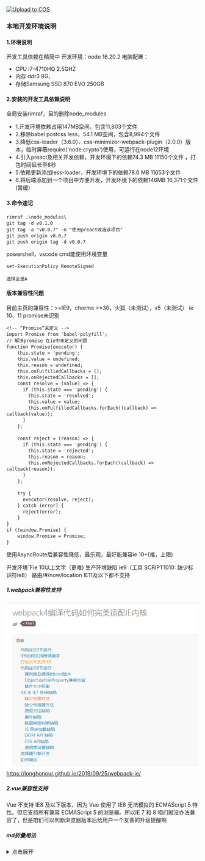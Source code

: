 [![Upload to COS](https://github.com/pkcile/blog-2020/actions/workflows/tencent-cos.yml/badge.svg)](https://github.com/pkcile/blog-2020/actions/workflows/tencent-cos.yml)
### 本地开发环境说明
#### 1.环境说明
开发工具依赖在精简中
开发环境：node 16.20.2
电脑配置：
- CPU i7-4710HQ 2.5GHZ
- 内存 ddr3 8G、
- 存储Samsung SSD 870 EVO 250GB


#### 2.安装的开发工具依赖说明
全局安装rimraf，目的删除node_modules
- 1.开发环境依赖占用147MB空间，包含11,803个文件
- 2.移除babel postcss less，54.1 MB空间，包含8,994个文件
- 3.降低css-loader（3.6.0）、css-minimizer-webpack-plugin（2.0.0）版本，临时屏蔽require('node:crypto')使用，可运行在node12环境
- 4.引入preact及相关开发依赖，开发环境下的依赖74.3 MB 11150个文件 ，打包时间延长至8秒
- 5.依赖更新添加less-loader，开发环境下的依赖78.6 MB 11653个文件
- 6.将后端添加到一个项目中方便开发，开发环境下的依赖146MB 16,371个文件(暂缓)
#### 3.命令速记

```
rimraf .\node_modules\
git tag -d v0.1.0
git tag -a "v0.0.7" -m "使用preact改造该项目"
git push origin v0.0.7
git push origin tag -d v0.0.7
```

powershell，vscode cmd能使用环境变量
```
set-ExecutionPolicy RemoteSigned

选择全是A
```

#### 版本兼容性问题
目前主页的兼容性：>=IE9，chorme >=30，火狐（未测试），x5（未测试）
ie 10、11 promise未识别
```
<!-- “Promise”未定义 -->
import Promise from 'babel-polyfill';
// 解决promise 在ie中未定义的问题
function Promise(executor) {
	this.state = 'pending';
	this.value = undefined;
	this.reason = undefined;
	this.onFulfilledCallbacks = [];
	this.onRejectedCallbacks = [];
	const resolve = (value) => {
	  if (this.state === 'pending') {
		this.state = 'resolved';
		this.value = value;
		this.onFulfilledCallbacks.forEach((callback) => callback(value));
	  }
	};
  
	const reject = (reason) => {
	  if (this.state === 'pending') {
		this.state = 'rejected';
		this.reason = reason;
		this.onRejectedCallbacks.forEach((callback) => callback(reason));
	  }
	};
  
	try {
	  executor(resolve, reject);
	} catch (error) {
	  reject(error);
	}
}
if (!window.Promise) {
	window.Promise = Promise;
}
```
使用AsyncRoute后兼容性降低，最乐观，最好能兼容ie 10+(难，上限)

开发环境下ie 10以上文字（更难)
生产环境缺陷 ie9（工具 SCRIPT1010: 缺少标识符ie8）
路由/#/now/location IE11及以下都不支持
##### 1.webpack兼容性支持
![alt text](./public/back/docs/image.png)
https://longhonour.github.io/2019/09/25/webpack-ie/

##### 2.vue兼容性支持
Vue 不支持 IE8 及以下版本，因为 Vue 使用了 IE8 无法模拟的 ECMAScript 5 特性。但它支持所有兼容 ECMAScript 5 的浏览器。所以IE 7 和 8 咱们就没办法兼容了，但是咱们可以判断浏览器版本后给用户一个友善的升级提醒啊

##### md折叠用法
<details>
<summary>点击展开</summary>

这是隐藏的内容。
- 项目1
- 项目2
</details>